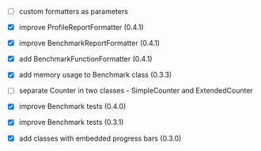 - [ ] custom formatters as parameters

- [x] improve ProfileReportFormatter (0.4.1)
- [x] improve BenchmarkReportFormatter (0.4.1)
- [x] add BenchmarkFunctionFormatter (0.4.1)

- [x] add memory usage to Benchmark class (0.3.3)
- [ ] separate Counter in two classes - SimpleCounter and ExtendedCounter

- [x] improve Benchmark tests (0.4.0)
- [x] improve Benchmark tests (0.3.1)
- [x] add classes with embedded progress bars (0.3.0)

